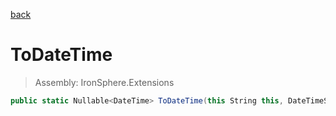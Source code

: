 ﻿

[back](/IronSphere.Extensions/StringCastingExtension)

# ToDateTime

> Assembly: IronSphere.Extensions

```csharp
public static Nullable<DateTime> ToDateTime(this String this, DateTimeStyles dateTimeStyles, IFormatProvider formatProvider)
```



 
